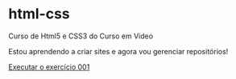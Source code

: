 # html-css
Curso de Html5 e CSS3 do Curso em Vídeo

Estou aprendendo a criar sites e agora vou gerenciar repositórios!

<a href="https://wlpera.github.io/html-css/exercicios/ex001/index.html">Executar o exercício 001</a>



 
